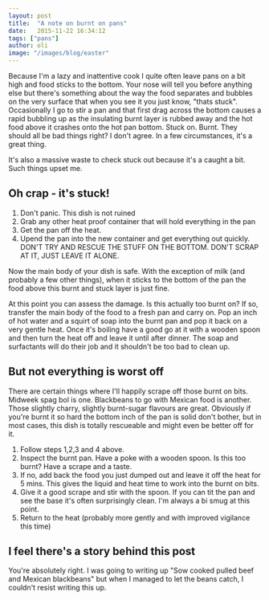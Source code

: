 ```yaml
---
layout: post
title:  "A note on burnt on pans"
date:   2015-11-22 16:34:12
tags: ["pans"]
author: oli
image: "/images/blog/easter"
---
```


Because I'm a lazy and inattentive cook I quite often leave pans on a bit high and food sticks to the bottom.  Your nose will tell you before anything else but there's something about the way the food separates and bubbles on the very surface that when you see it you just know, "thats stuck".  Occasionally I go to stir a pan and that first drag across the bottom causes a rapid bubbling up as the insulating burnt layer is rubbed away and the hot food above it crashes onto the hot pan bottom.  Stuck on. Burnt.  They should all be bad things right?  I don't agree.  In a few circumstances, it's a great thing.

It's also a massive waste to check stuck out because it's a caught a bit.  Such things upset me.

## Oh crap - it's stuck!

1. Don't panic.  This dish is not ruined
2. Grab any other heat proof container that will hold everything in the pan
3. Get the pan off the heat.
4. Upend the pan into the new container and get everything out quickly.  DON'T TRY AND RESCUE THE STUFF ON THE BOTTOM. DON'T SCRAP AT IT, JUST LEAVE IT ALONE.

Now the main body of your dish is safe.  With the exception of milk (and probably a few other things), when it sticks to the bottom of the pan the food above this burnt and stuck layer is just fine. 

At this point you can assess the damage.  Is this actually too burnt on? If so, transfer the main body of the food to a fresh pan and carry on.  Pop an inch of hot water and a squirt of soap into the burnt pan and pop it back on a very gentle heat.  Once it's boiling have a good go at it with a wooden spoon and then turn the heat off and leave it until after dinner.  The soap and surfactants will do their job and it shouldn't be too bad to clean up.

## But not everything is worst off

There are certain things where I'll happily scrape off those burnt on bits.  Midweek spag bol is one.  Blackbeans to go with Mexican food is another.  Those slightly charry, slightly burnt-sugar flavours are great.  Obviously if you're burnt it so hard the bottom inch of the pan is solid don't bother, but in most cases, this dish is totally rescueable and might even be better off for it.

1. Follow steps 1,2,3 and 4 above.  
2. Inspect the burnt pan.  Have a poke with a wooden spoon.  Is this too burnt?  Have a scrape and a taste.
3. If no, add back the food you just dumped out and leave it off the heat for 5 mins.  This gives the liquid and heat time to work into the burnt on bits.
4. Give it a good scrape and stir with the spoon.  If you can tit the pan and see the base it's often surprisingly clean.  I'm always a bi smug at this point.
5. Return to the heat (probably more gently and with improved vigilance this time)


## I feel there's a story behind this post

You're absolutely right.  I was going to writing up "Sow cooked pulled beef and Mexican blackbeans" but when I managed to let the beans catch, I couldn't resist writing this up.  
